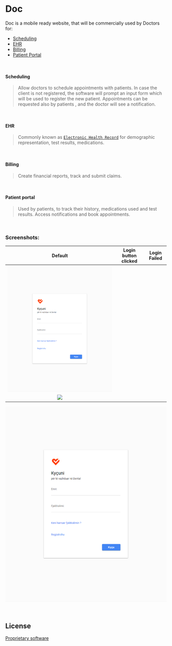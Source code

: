 # Doc

Doc is a mobile ready website, that will be commercially used by Doctors for:
  - [Scheduling](#scheduling)
  - [EHR](#ehr)
  - [Billing](#billing)
  - [Patient Portal](#patient-portal)
 
&nbsp;
#### Scheduling
> Allow doctors to schedule appointments with patients.
> In case the client is not registered, the software will prompt an input form which will be used to register the new patient.
> Appointments can be requested also by patients , and the doctor will see a notification.

&nbsp;
#### EHR
> Commonly known as [`Electronic Health Record`](https://en.wikipedia.org/wiki/Electronic_health_record) for demographic representation, test results, medications.

&nbsp;
#### Billing
>Create financial reports, track and submit claims.

&nbsp;
#### Patient portal
>Used by patients, to track their history, medications used and test results.
>Access notifications and book appointments.

&nbsp;
### Screenshots:

Default             |  Login button clicked         |  Login Failed
:-------------------------:|:-------------------------:|:-------------------------:
![](https://github.com/adoniskrasniqi/Doc/blob/master/assets/screenshot/1.png)  |
![](https://github.com/adoniskrasniqi/Doc/blob/master/assets/screenshot/1.gif) |  
![](https://github.com/adoniskrasniqi/Doc/blob/master/assets/screenshot/1.png)


&nbsp;
&nbsp;
&nbsp;
&nbsp;

License
----
[Proprietary software](https://en.wikipedia.org/wiki/Software_license)